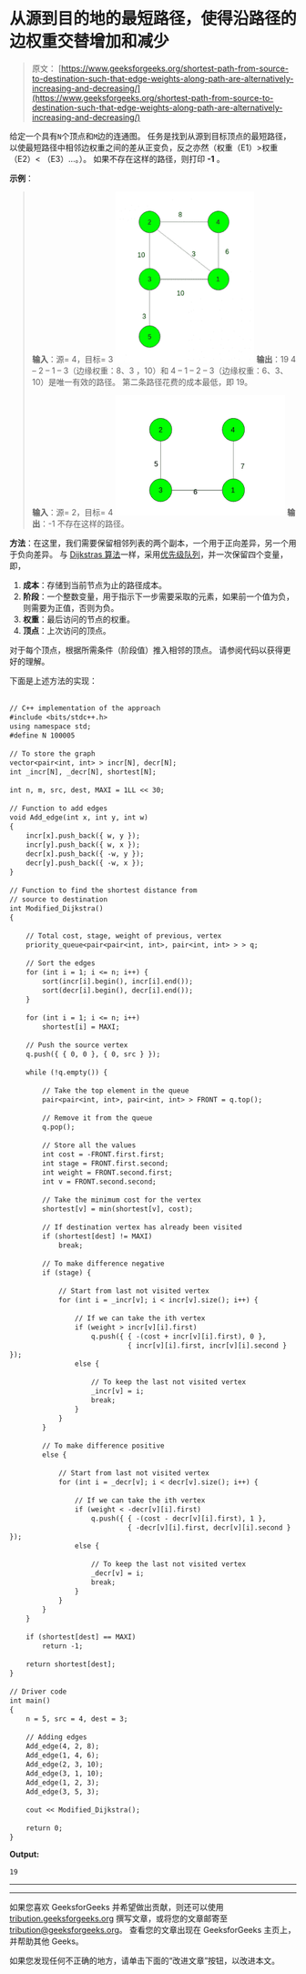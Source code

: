 # 从源到目的地的最短路径，使得沿路径的边权重交替增加和减少

> 原文： [https://www.geeksforgeeks.org/shortest-path-from-source-to-destination-such-that-edge-weights-along-path-are-alternatively-increasing-and-decreasing/](https://www.geeksforgeeks.org/shortest-path-from-source-to-destination-such-that-edge-weights-along-path-are-alternatively-increasing-and-decreasing/)

给定一个具有`N`个顶点和`M`边的连通图。 任务是找到从源到目标顶点的最短路径，以使最短路径中相邻边权重之间的差从正变负，反之亦然（权重（E1）>权重（E2）< （E3）…。）。 如果不存在这样的路径，则打印 **-1** 。

**示例**：

> **输入**：源= 4，目标= 3
> ![](img/8259bc2eade831ee25298e4ac6be135e.png)
> **输出**：19
> 4 – 2 – 1 – 3（边缘权重：8、3 ，10）和 4 – 1 – 2 – 3（边缘权重：6、3、10）是唯一有效的路径。
> 第二条路径花费的成本最低，即 19。
> 
> **输入**：源= 2，目标= 4
> ![](img/53d03e0cc89167dfe7027d37c075c629.png)
> **输出**：-1
> 不存在这样的路径。

**方法**：在这里，我们需要保留相邻列表的两个副本，一个用于正向差异，另一个用于负向差异。 与 [Dijkstras 算法](https://www.geeksforgeeks.org/dijkstras-shortest-path-algorithm-greedy-algo-7/)一样，采用[优先级队列](https://www.geeksforgeeks.org/priority-queue-set-1-introduction/)，并一次保留四个变量，即，

1.  **成本**：存储到当前节点为止的路径成本。
2.  **阶段**：一个整数变量，用于指示下一步需要采取的元素，如果前一个值为负，则需要为正值，否则为负。
3.  **权重**：最后访问的节点的权重。
4.  **顶点**：上次访问的顶点。

对于每个顶点，根据所需条件（阶段值）推入相邻的顶点。 请参阅代码以获得更好的理解。

下面是上述方法的实现：

```

// C++ implementation of the approach 
#include <bits/stdc++.h> 
using namespace std; 
#define N 100005 

// To store the graph 
vector<pair<int, int> > incr[N], decr[N]; 
int _incr[N], _decr[N], shortest[N]; 

int n, m, src, dest, MAXI = 1LL << 30; 

// Function to add edges 
void Add_edge(int x, int y, int w) 
{ 
    incr[x].push_back({ w, y }); 
    incr[y].push_back({ w, x }); 
    decr[x].push_back({ -w, y }); 
    decr[y].push_back({ -w, x }); 
} 

// Function to find the shortest distance from 
// source to destination 
int Modified_Dijkstra() 
{ 

    // Total cost, stage, weight of previous, vertex 
    priority_queue<pair<pair<int, int>, pair<int, int> > > q; 

    // Sort the edges 
    for (int i = 1; i <= n; i++) { 
        sort(incr[i].begin(), incr[i].end()); 
        sort(decr[i].begin(), decr[i].end()); 
    } 

    for (int i = 1; i <= n; i++) 
        shortest[i] = MAXI; 

    // Push the source vertex 
    q.push({ { 0, 0 }, { 0, src } }); 

    while (!q.empty()) { 

        // Take the top element in the queue 
        pair<pair<int, int>, pair<int, int> > FRONT = q.top(); 

        // Remove it from the queue 
        q.pop(); 

        // Store all the values 
        int cost = -FRONT.first.first; 
        int stage = FRONT.first.second; 
        int weight = FRONT.second.first; 
        int v = FRONT.second.second; 

        // Take the minimum cost for the vertex 
        shortest[v] = min(shortest[v], cost); 

        // If destination vertex has already been visited 
        if (shortest[dest] != MAXI) 
            break; 

        // To make difference negative 
        if (stage) { 

            // Start from last not visited vertex 
            for (int i = _incr[v]; i < incr[v].size(); i++) { 

                // If we can take the ith vertex 
                if (weight > incr[v][i].first) 
                    q.push({ { -(cost + incr[v][i].first), 0 }, 
                             { incr[v][i].first, incr[v][i].second } }); 
                else { 

                    // To keep the last not visited vertex 
                    _incr[v] = i; 
                    break; 
                } 
            } 
        } 

        // To make difference positive 
        else { 

            // Start from last not visited vertex 
            for (int i = _decr[v]; i < decr[v].size(); i++) { 

                // If we can take the ith vertex 
                if (weight < -decr[v][i].first) 
                    q.push({ { -(cost - decr[v][i].first), 1 }, 
                             { -decr[v][i].first, decr[v][i].second } }); 
                else { 

                    // To keep the last not visited vertex 
                    _decr[v] = i; 
                    break; 
                } 
            } 
        } 
    } 

    if (shortest[dest] == MAXI) 
        return -1; 

    return shortest[dest]; 
} 

// Driver code 
int main() 
{ 
    n = 5, src = 4, dest = 3; 

    // Adding edges 
    Add_edge(4, 2, 8); 
    Add_edge(1, 4, 6); 
    Add_edge(2, 3, 10); 
    Add_edge(3, 1, 10); 
    Add_edge(1, 2, 3); 
    Add_edge(3, 5, 3); 

    cout << Modified_Dijkstra(); 

    return 0; 
} 

```

**Output:**

```
19

```



* * *

* * *

如果您喜欢 GeeksforGeeks 并希望做出贡献，则还可以使用 [tribution.geeksforgeeks.org](https://contribute.geeksforgeeks.org/) 撰写文章，或将您的文章邮寄至 tribution@geeksforgeeks.org。 查看您的文章出现在 GeeksforGeeks 主页上，并帮助其他 Geeks。

如果您发现任何不正确的地方，请单击下面的“改进文章”按钮，以改进本文。